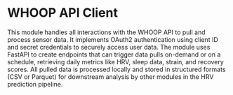 # WHOOP API Client

This module handles all interactions with the WHOOP API to pull and process sensor data. It implements OAuth2 authentication using client ID and secret credentials to securely access user data. The module uses FastAPI to create endpoints that can trigger data pulls on-demand or on a schedule, retrieving daily metrics like HRV, sleep data, strain, and recovery scores. All pulled data is processed locally and stored in structured formats (CSV or Parquet) for downstream analysis by other modules in the HRV prediction pipeline. 